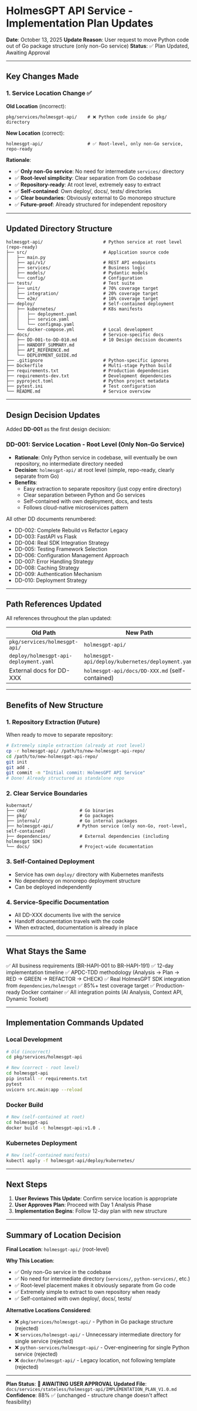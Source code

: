# HolmesGPT API Service - Implementation Plan Updates

**Date**: October 13, 2025
**Update Reason**: User request to move Python code out of Go package structure (only non-Go service)
**Status**: ✅ Plan Updated, Awaiting Approval

---

## Key Changes Made

### 1. Service Location Change ✅

**Old Location** (incorrect):
```
pkg/services/holmesgpt-api/    # ❌ Python code inside Go pkg/ directory
```

**New Location** (correct):
```
holmesgpt-api/                 # ✅ Root-level, only non-Go service, repo-ready
```

**Rationale**:
- ✅ **Only non-Go service**: No need for intermediate `services/` directory
- ✅ **Root-level simplicity**: Clear separation from Go codebase
- ✅ **Repository-ready**: At root level, extremely easy to extract
- ✅ **Self-contained**: Own deploy/, docs/, tests/ directories
- ✅ **Clear boundaries**: Obviously external to Go monorepo structure
- ✅ **Future-proof**: Already structured for independent repository

---

## Updated Directory Structure

```
holmesgpt-api/                       # Python service at root level (repo-ready)
├── src/                             # Application source code
│   ├── main.py
│   ├── api/v1/                      # REST API endpoints
│   ├── services/                    # Business logic
│   ├── models/                      # Pydantic models
│   └── config/                      # Configuration
├── tests/                           # Test suite
│   ├── unit/                        # 70% coverage target
│   ├── integration/                 # 20% coverage target
│   └── e2e/                         # 10% coverage target
├── deploy/                          # Self-contained deployment
│   ├── kubernetes/                  # K8s manifests
│   │   ├── deployment.yaml
│   │   ├── service.yaml
│   │   └── configmap.yaml
│   └── docker-compose.yml           # Local development
├── docs/                            # Service-specific docs
│   ├── DD-001-to-DD-010.md          # 10 Design decision documents
│   ├── HANDOFF_SUMMARY.md
│   ├── API_REFERENCE.md
│   └── DEPLOYMENT_GUIDE.md
├── .gitignore                       # Python-specific ignores
├── Dockerfile                       # Multi-stage Python build
├── requirements.txt                 # Production dependencies
├── requirements-dev.txt             # Development dependencies
├── pyproject.toml                   # Python project metadata
├── pytest.ini                       # Test configuration
└── README.md                        # Service overview
```

---

## Design Decision Updates

Added **DD-001** as the first design decision:

### DD-001: Service Location - Root Level (Only Non-Go Service)
- **Rationale**: Only Python service in codebase, will eventually be own repository, no intermediate directory needed
- **Decision**: `holmesgpt-api/` at root level (simple, repo-ready, clearly separate from Go)
- **Benefits**:
  - Easy extraction to separate repository (just copy entire directory)
  - Clear separation between Python and Go services
  - Self-contained with own deployment, docs, and tests
  - Follows cloud-native microservices pattern

All other DD documents renumbered:
- DD-002: Complete Rebuild vs Refactor Legacy
- DD-003: FastAPI vs Flask
- DD-004: Real SDK Integration Strategy
- DD-005: Testing Framework Selection
- DD-006: Configuration Management Approach
- DD-007: Error Handling Strategy
- DD-008: Caching Strategy
- DD-009: Authentication Mechanism
- DD-010: Deployment Strategy

---

## Path References Updated

All references throughout the plan updated:

| Old Path | New Path |
|----------|----------|
| `pkg/services/holmesgpt-api/` | `holmesgpt-api/` |
| `deploy/holmesgpt-api-deployment.yaml` | `holmesgpt-api/deploy/kubernetes/deployment.yaml` |
| External docs for DD-XXX | `holmesgpt-api/docs/DD-XXX.md` (self-contained) |

---

## Benefits of New Structure

### 1. Repository Extraction (Future)
When ready to move to separate repository:
```bash
# Extremely simple extraction (already at root level)
cp -r holmesgpt-api/ /path/to/new-holmesgpt-api-repo/
cd /path/to/new-holmesgpt-api-repo/
git init
git add .
git commit -m "Initial commit: HolmesGPT API Service"
# Done! Already structured as standalone repo
```

### 2. Clear Service Boundaries
```
kubernaut/
├── cmd/                    # Go binaries
├── pkg/                    # Go packages
├── internal/               # Go internal packages
├── holmesgpt-api/         # Python service (only non-Go, root-level, self-contained)
├── dependencies/           # External dependencies (including holmesgpt SDK)
└── docs/                   # Project-wide documentation
```

### 3. Self-Contained Deployment
- Service has own `deploy/` directory with Kubernetes manifests
- No dependency on monorepo deployment structure
- Can be deployed independently

### 4. Service-Specific Documentation
- All DD-XXX documents live with the service
- Handoff documentation travels with the code
- When extracted, documentation is already in place

---

## What Stays the Same

✅ All business requirements (BR-HAPI-001 to BR-HAPI-191)
✅ 12-day implementation timeline
✅ APDC-TDD methodology (Analysis → Plan → RED → GREEN → REFACTOR → CHECK)
✅ Real HolmesGPT SDK integration from `dependencies/holmesgpt`
✅ 85%+ test coverage target
✅ Production-ready Docker container
✅ All integration points (AI Analysis, Context API, Dynamic Toolset)

---

## Implementation Commands Updated

### Local Development
```bash
# Old (incorrect)
cd pkg/services/holmesgpt-api

# New (correct - root level)
cd holmesgpt-api
pip install -r requirements.txt
pytest
uvicorn src.main:app --reload
```

### Docker Build
```bash
# New (self-contained at root)
cd holmesgpt-api
docker build -t holmesgpt-api:v1.0 .
```

### Kubernetes Deployment
```bash
# New (self-contained manifests)
kubectl apply -f holmesgpt-api/deploy/kubernetes/
```

---

## Next Steps

1. **User Reviews This Update**: Confirm service location is appropriate
2. **User Approves Plan**: Proceed with Day 1 Analysis Phase
3. **Implementation Begins**: Follow 12-day plan with new structure

---

## Summary of Location Decision

**Final Location**: `holmesgpt-api/` (root-level)

**Why This Location**:
- ✅ Only non-Go service in the codebase
- ✅ No need for intermediate directory (`services/`, `python-services/`, etc.)
- ✅ Root-level placement makes it obviously separate from Go code
- ✅ Extremely simple to extract to own repository when ready
- ✅ Self-contained with own deploy/, docs/, tests/

**Alternative Locations Considered**:
- ❌ `pkg/services/holmesgpt-api/` - Python in Go package structure (rejected)
- ❌ `services/holmesgpt-api/` - Unnecessary intermediate directory for single service (rejected)
- ❌ `python-services/holmesgpt-api/` - Over-engineering for single Python service (rejected)
- ❌ `docker/holmesgpt-api/` - Legacy location, not following template (rejected)

---

**Plan Status**: 🚧 **AWAITING USER APPROVAL**
**Updated File**: `docs/services/stateless/holmesgpt-api/IMPLEMENTATION_PLAN_V1.0.md`
**Confidence**: 88% ✅ (unchanged - structure change doesn't affect feasibility)

